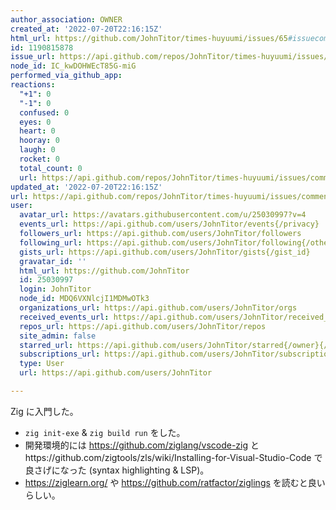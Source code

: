 ```yaml
---
author_association: OWNER
created_at: '2022-07-20T22:16:15Z'
html_url: https://github.com/JohnTitor/times-huyuumi/issues/65#issuecomment-1190815878
id: 1190815878
issue_url: https://api.github.com/repos/JohnTitor/times-huyuumi/issues/65
node_id: IC_kwDOHWEcT85G-miG
performed_via_github_app: 
reactions:
  "+1": 0
  "-1": 0
  confused: 0
  eyes: 0
  heart: 0
  hooray: 0
  laugh: 0
  rocket: 0
  total_count: 0
  url: https://api.github.com/repos/JohnTitor/times-huyuumi/issues/comments/1190815878/reactions
updated_at: '2022-07-20T22:16:15Z'
url: https://api.github.com/repos/JohnTitor/times-huyuumi/issues/comments/1190815878
user:
  avatar_url: https://avatars.githubusercontent.com/u/25030997?v=4
  events_url: https://api.github.com/users/JohnTitor/events{/privacy}
  followers_url: https://api.github.com/users/JohnTitor/followers
  following_url: https://api.github.com/users/JohnTitor/following{/other_user}
  gists_url: https://api.github.com/users/JohnTitor/gists{/gist_id}
  gravatar_id: ''
  html_url: https://github.com/JohnTitor
  id: 25030997
  login: JohnTitor
  node_id: MDQ6VXNlcjI1MDMwOTk3
  organizations_url: https://api.github.com/users/JohnTitor/orgs
  received_events_url: https://api.github.com/users/JohnTitor/received_events
  repos_url: https://api.github.com/users/JohnTitor/repos
  site_admin: false
  starred_url: https://api.github.com/users/JohnTitor/starred{/owner}{/repo}
  subscriptions_url: https://api.github.com/users/JohnTitor/subscriptions
  type: User
  url: https://api.github.com/users/JohnTitor

---
```

Zig に入門した。

- `zig init-exe` & `zig build run` をした。
- 開発環境的には https://github.com/ziglang/vscode-zig とhttps://github.com/zigtools/zls/wiki/Installing-for-Visual-Studio-Code で良さげになった (syntax highlighting & LSP)。
- https://ziglearn.org/ や https://github.com/ratfactor/ziglings を読むと良いらしい。